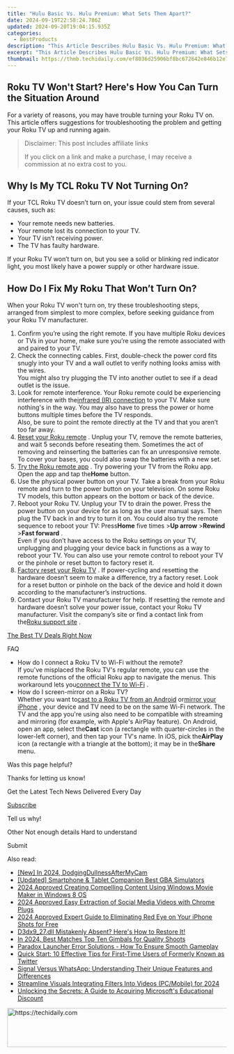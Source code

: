 ```yaml
---
title: "Hulu Basic Vs. Hulu Premium: What Sets Them Apart?"
date: 2024-09-19T22:58:24.786Z
updated: 2024-09-20T19:04:15.935Z
categories:
  - BestProducts
description: "This Article Describes Hulu Basic Vs. Hulu Premium: What Sets Them Apart?"
excerpt: "This Article Describes Hulu Basic Vs. Hulu Premium: What Sets Them Apart?"
thumbnail: https://thmb.techidaily.com/ef8036d25906bf8bc672642e846b12e7bf455ea76b0df7385d290b38eb25840e.jpg
---
```


## Roku TV Won't Start? Here's How You Can Turn the Situation Around
 For a variety of reasons, you may have trouble turning your Roku TV on. This article offers suggestions for troubleshooting the problem and getting your Roku TV up and running again.

>  Disclaimer: This post includes affiliate links
>
>  If you click on a link and make a purchase, I may receive a commission at no extra cost to you.
>

## Why Is My TCL Roku TV Not Turning On?

 If your TCL Roku TV doesn’t turn on, your issue could stem from several causes, such as:

* Your remote needs new batteries.
* Your remote lost its connection to your TV.
* Your TV isn’t receiving power.
* The TV has faulty hardware.

 If your Roku TV won’t turn on, but you see a solid or blinking red indicator light, you most likely have a power supply or other hardware issue.

## How Do I Fix My Roku That Won’t Turn On?

 When your Roku TV won't turn on, try these troubleshooting steps, arranged from simplest to more complex, before seeking guidance from your Roku TV manufacturer.  

1. Confirm you’re using the right remote. If you have multiple Roku devices or TVs in your home, make sure you’re using the remote associated with and paired to your TV.
2. Check the connecting cables. First, double-check the power cord fits snugly into your TV and a wall outlet to verify nothing looks amiss with the wires.  
 You might also try plugging the TV into another outlet to see if a dead outlet is the issue.
3. Look for remote interference. Your Roku remote could be experiencing interference with the[infrared (IR) connection](https://www.lifewire.com/what-is-an-ir-remote-control-5194485) to your TV. Make sure nothing's in the way. You may also have to press the power or home buttons multiple times before the TV responds.  
 Also, be sure to point the remote directly at the TV and that you aren’t too far away.
4. [Reset your Roku remote](https://www.lifewire.com/how-to-reset-roku-remote-4176396) . Unplug your TV, remove the remote batteries, and wait 5 seconds before reseating them. Sometimes the act of removing and reinserting the batteries can fix an unresponsive remote. To cover your bases, you could also swap the batteries with a new set.
5. [Try the Roku remote app](https://www.lifewire.com/best-ways-to-use-roku-mobile-app-4176193) . Try powering your TV from the Roku app. Open the app and tap the**Home** button.
6. Use the physical power button on your TV. Take a break from your Roku remote and turn to the power button on your television. On some Roku TV models, this button appears on the bottom or back of the device.
7. Reboot your Roku TV. Unplug your TV to drain the power. Press the power button on your device for as long as the user manual says. Then plug the TV back in and try to turn it on. You could also try the remote sequence to reboot your TV: Press**Home** five times >**Up arrow** \>**Rewind** \>**Fast forward** .  
 Even if you don’t have access to the Roku settings on your TV, unplugging and plugging your device back in functions as a way to reboot your TV. You can also use your remote control to reboot your TV or the pinhole or reset button to factory reset it.
8. [Factory reset your Roku TV](https://www.lifewire.com/how-to-reset-roku-4174678) . If power-cycling and resetting the hardware doesn’t seem to make a difference, try a factory reset. Look for a reset button or pinhole on the back of the device and hold it down according to the manufacturer’s instructions.
9. Contact your Roku TV manufacturer for help. If resetting the remote and hardware doesn’t solve your power issue, contact your Roku TV manufacturer. Visit the company’s site or find a contact link from the[Roku support site](https://support.roku.com/article/115006475047) .

[The Best TV Deals Right Now](https://www.lifewire.com/best-tv-deals-8635131)

 FAQ

* How do I connect a Roku TV to Wi-Fi without the remote?  
 If you've misplaced the Roku TV's regular remote, you can use the remote functions of the official Roku app to navigate the menus. This workaround lets you[connect the TV to Wi-Fi](https://www.lifewire.com/connect-roku-to-wifi-without-remote-5197820) .
* How do I screen-mirror on a Roku TV?  
 Whether you want to[cast to a Roku TV from an Android](https://www.lifewire.com/cast-to-roku-tv-from-android-5272554) or[mirror your iPhone](https://www.lifewire.com/mirror-iphone-to-tv-without-apple-tv-5191227) , your device and TV need to be on the same Wi-Fi network. The TV and the app you're using also need to be compatible with streaming and mirroring (for example, with Apple's AirPlay feature). On Android, open an app, select the**Cast** icon (a rectangle with quarter-circles in the lower-left corner), and then tap your TV's name. In iOS, pick the**AirPlay** icon (a rectangle with a triangle at the bottom); it may be in the**Share** menu.

Was this page helpful?

Thanks for letting us know!

 Get the Latest Tech News Delivered Every Day

[Subscribe](https://www.lifewire.com/#)

Tell us why!

 Other  Not enough details  Hard to understand

 Submit

<ins class="adsbygoogle"
     style="display:block"
     data-ad-format="autorelaxed"
     data-ad-client="ca-pub-7571918770474297"
     data-ad-slot="1223367746"></ins>

<ins class="adsbygoogle"
     style="display:block"
     data-ad-client="ca-pub-7571918770474297"
     data-ad-slot="8358498916"
     data-ad-format="auto"
     data-full-width-responsive="true"></ins>

<span class="atpl-alsoreadstyle">Also read:</span>
<div><ul>
<li><a href="https://screen-recording.techidaily.com/new-in-2024-dodgingdullnessaftermycam/"><u>[New] In 2024, DodgingDullnessAfterMyCam</u></a></li>
<li><a href="https://screen-capture.techidaily.com/updated-smartphone-and-tablet-companion-best-gba-simulators/"><u>[Updated] Smartphone & Tablet Companion Best GBA Simulators</u></a></li>
<li><a href="https://article-helps.techidaily.com/2024-approved-creating-compelling-content-using-windows-movie-maker-in-windows-8-os/"><u>2024 Approved Creating Compelling Content Using Windows Movie Maker in Windows 8 OS</u></a></li>
<li><a href="https://facebook-clips.techidaily.com/2024-approved-easy-extraction-of-social-media-videos-with-chrome-plugs/"><u>2024 Approved Easy Extraction of Social Media Videos with Chrome Plugs</u></a></li>
<li><a href="https://some-techniques.techidaily.com/2024-approved-expert-guide-to-eliminating-red-eye-on-your-iphone-shots-for-free/"><u>2024 Approved Expert Guide to Eliminating Red Eye on Your iPhone Shots for Free</u></a></li>
<li><a href="https://techno-recovery.techidaily.com/1722857787298-d3dx927dll-mistakenly-absent-heres-how-to-restore-it/"><u>D3dx9_27.dll Mistakenly Absent? Here's How to Restore It!</u></a></li>
<li><a href="https://extra-hints.techidaily.com/in-2024-best-matches-top-ten-gimbals-for-quality-shoots/"><u>In 2024, Best Matches Top Ten Gimbals for Quality Shoots</u></a></li>
<li><a href="https://win-solutions.techidaily.com/paradox-launcher-error-solutions-how-to-ensure-smooth-gameplay/"><u>Paradox Launcher Error Solutions - How To Ensure Smooth Gameplay</u></a></li>
<li><a href="https://techno-recovery.techidaily.com/quick-start-10-effective-tips-for-first-time-users-of-formerly-known-as-twitter/"><u>Quick Start: 10 Effective Tips for First-Time Users of Formerly Known as Twitter</u></a></li>
<li><a href="https://techno-recovery.techidaily.com/signal-versus-whatsapp-understanding-their-unique-features-and-differences/"><u>Signal Versus WhatsApp: Understanding Their Unique Features and Differences</u></a></li>
<li><a href="https://article-helps.techidaily.com/streamline-visuals-integrating-filters-into-videos-pcmobile-for-2024/"><u>Streamline Visuals Integrating Filters Into Videos (PC/Mobile) for 2024</u></a></li>
<li><a href="https://tech-renaissance.techidaily.com/unlocking-the-secrets-a-guide-to-acquiring-microsofts-educational-discount/"><u>Unlocking the Secrets: A Guide to Acquiring Microsoft's Educational Discount</u></a></li>
</ul></div>

<!-- affiliate ads begin -->
<a href="https://aligracehair.sjv.io/c/5597632/1997635/19272" target="_top" id="1997635">
  <img src="//a.impactradius-go.com/display-ad/19272-1997635" border="0" alt="https://techidaily.com" width="728" height="90"/>
</a>
<img height="0" width="0" src="https://aligracehair.sjv.io/i/5597632/1997635/19272" style="position:absolute;visibility:hidden;" border="0" />
<!-- affiliate ads end -->

